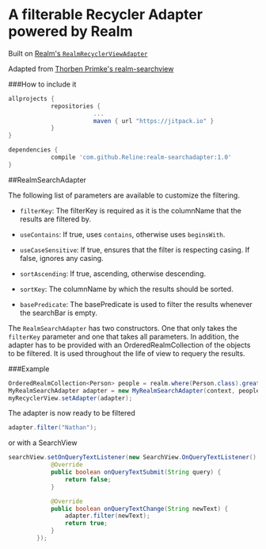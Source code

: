# A filterable Recycler Adapter powered by Realm

Built on [Realm's `RealmRecyclerViewAdapter`](https://github.com/realm/realm-android-adapters)

Adapted from [Thorben Primke's realm-searchview](https://github.com/thorbenprimke/realm-searchview)

###How to include it
```groovy
allprojects {
            repositories {
                        ...
                        maven { url "https://jitpack.io" }
            }
}
```
```groovy
dependencies {
            compile 'com.github.Reline:realm-searchadapter:1.0'
}
```

##RealmSearchAdapter

The following list of parameters are available to customize the filtering.

* `filterKey`: The filterKey is required as it is the columnName that the results are filtered by.

* `useContains`: If true, uses `contains`, otherwise uses `beginsWith`.

* `useCaseSensitive`: If true, ensures that the filter is respecting casing. If false, ignores any casing.

* `sortAscending`: If true, ascending, otherwise descending.

* `sortKey`: The columnName by which the results should be sorted.

* `basePredicate`: The basePredicate is used to filter the results whenever the searchBar is empty.

The `RealmSearchAdapter` has two constructors. One that only takes the `filterKey` parameter and one that takes all parameters.
In addition, the adapter has to be provided with an OrderedRealmCollection of the objects to be filtered. It is used throughout the life of view to requery the results.

###Example
```java
OrderedRealmCollection<Person> people = realm.where(Person.class).greaterThan("age", 21).findAll();
MyRealmSearchAdapter adapter = new MyRealmSearchAdapter(context, people, "name");
myRecyclerView.setAdapter(adapter);
```

The adapter is now ready to be filtered

```java
adapter.filter("Nathan");
```

or with a SearchView

```java
searchView.setOnQueryTextListener(new SearchView.OnQueryTextListener() {
            @Override
            public boolean onQueryTextSubmit(String query) {
                return false;
            }

            @Override
            public boolean onQueryTextChange(String newText) {
                adapter.filter(newText);
                return true;
            }
        });
```
